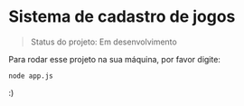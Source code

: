 # Sistema de cadastro de jogos </h1>

> Status do projeto: Em desenvolvimento

Para rodar esse projeto na sua máquina, por favor digite:

```
node app.js
```

:)